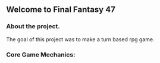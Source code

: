 ## Welcome to Final Fantasy 47

### About the project.
The goal of this project was to make a turn based rpg game. 

### Core Game Mechanics:


